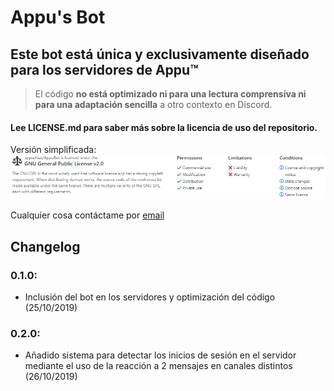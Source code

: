 # Appu's Bot
## Este bot está única y exclusivamente diseñado para los servidores de Appu™

>El código **no está optimizado ni para una lectura comprensiva ni para una adaptación sencilla** a otro contexto en Discord.

#### Lee LICENSE.md para saber más sobre la licencia de uso del repositorio.
Versión simplificada:
![alt text](https://github.com/appuchias/AppuBot/blob/master/AppuBot_license.png)

Cualquier cosa contáctame por [email](mailto:fernandez.fer.pabloff@gmail.com)

## Changelog
### 0.1.0:
 - Inclusión del bot en los servidores y optimización del código
(25/10/2019)
### 0.2.0:
 - Añadido sistema para detectar los inicios de sesión en el servidor mediante el uso de la reacción a 2 mensajes en canales distintos
(26/10/2019)
